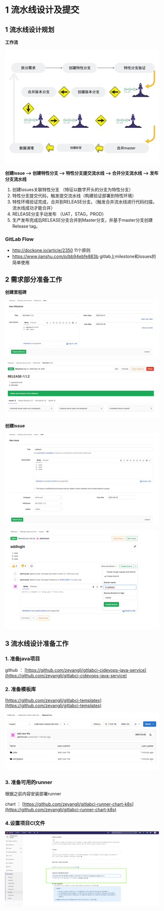 # **1 流水线设计及提交**

## **1 流水线设计规划**

**工作流**

![Alt Image Text](../images/chap6_1_1.png "Body image")

**创建issue –> 创建特性分支 –> 特性分支提交流水线 –> 合并分支流水线 –> 发布分支流水线**

1. 创建issues关联特性分支 （特征以数字开头的分支为特性分支）
2. 特性分支提交代码，触发提交流水线（构建验证部署到特性环境）
3. 特性环境验证完成，合并到RELEASE分支。（触发合并流水线进行代码扫描，流水线成功才能合并）
4. RELEASE分支手动发布 （UAT，STAG，PROD）
5. 生产发布完成后RELEASE分支合并到Master分支，并基于master分支创建Release tag。

### **GitLab Flow**

* http://dockone.io/article/2350 11个原则
* https://www.jianshu.com/p/bb94ebfe883b gitlab上milestone和issues的简单使用


## **2 需求部分准备工作**

**创建里程碑**

![Alt Image Text](../images/chap6_1_2.png "Body image")

![Alt Image Text](../images/chap6_1_3.png "Body image")

**创建issue**

![Alt Image Text](../images/chap6_1_4.png "Body image")

![Alt Image Text](../images/chap6_1_5.png "Body image")

## **3 流水线设计准备工作**

### **1. 准备java项目**

github ： [https://github.com/zeyangli/gitlabci-cidevops-java-service](https://github.com/zeyangli/gitlabci-cidevops-java-service)

### **2. 准备模板库**

[https://github.com/zeyangli/gitlabci-templates](https://github.com/zeyangli/gitlabci-templates)

![Alt Image Text](../images/chap6_1_6.png "Body image")

### **3. 准备可用的runner**

根据之前内容安装部署runner

chart ： [https://github.com/zeyangli/gitlabci-runner-chart-k8s](https://github.com/zeyangli/gitlabci-runner-chart-k8s)

### **4.设置项目CI文件**

![Alt Image Text](../images/chap6_1_7.png "Body image")



